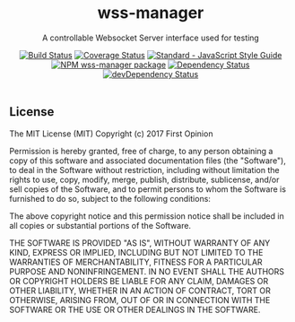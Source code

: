 <h1 align="center">wss-manager</h1>
<div align="center">
  <p>A controllable Websocket Server interface used for testing</p>
  <div>
  <a href="https://travis-ci.org/firstopinion/wss-manager"><img src="https://travis-ci.org/firstopinion/wss-manager.svg?branch=master" alt="Build Status"></a>
  <a href="https://coveralls.io/github/firstopinion/wss-manager?branch=master"><img src="https://coveralls.io/repos/github/firstopinion/wss-manager/badge.svg?branch=master" alt="Coverage Status"></a>
  <a href="http://standardjs.com/"><img src="https://img.shields.io/badge/code%20style-standard-brightgreen.svg" alt="Standard - JavaScript Style Guide"></a>
  </div>
  <div>
  <a href="https://npmjs.org/package/wss-manager"><img src="https://img.shields.io/npm/v/wss-manager.svg" alt="NPM wss-manager package"></a>
  <a href="https://david-dm.org/firstopinion/wss-manager"><img src="https://david-dm.org/firstopinion/wss-manager.svg" alt="Dependency Status"></a>
  <a href="https://david-dm.org/firstopinion/wss-manager#info=devDependencies"><img src="https://david-dm.org/firstopinion/wss-manager/dev-status.svg" alt="devDependency Status"></a>
  </div>
</div>
<br>

## License

The MIT License (MIT) Copyright (c) 2017 First Opinion

Permission is hereby granted, free of charge, to any person obtaining a copy of this software and associated documentation files (the "Software"), to deal in the Software without restriction, including without limitation the rights to use, copy, modify, merge, publish, distribute, sublicense, and/or sell copies of the Software, and to permit persons to whom the Software is furnished to do so, subject to the following conditions:

The above copyright notice and this permission notice shall be included in all copies or substantial portions of the Software.

THE SOFTWARE IS PROVIDED "AS IS", WITHOUT WARRANTY OF ANY KIND, EXPRESS OR IMPLIED, INCLUDING BUT NOT LIMITED TO THE WARRANTIES OF MERCHANTABILITY, FITNESS FOR A PARTICULAR PURPOSE AND NONINFRINGEMENT. IN NO EVENT SHALL THE AUTHORS OR COPYRIGHT HOLDERS BE LIABLE FOR ANY CLAIM, DAMAGES OR OTHER LIABILITY, WHETHER IN AN ACTION OF CONTRACT, TORT OR OTHERWISE, ARISING FROM, OUT OF OR IN CONNECTION WITH THE SOFTWARE OR THE USE OR OTHER DEALINGS IN THE SOFTWARE.
